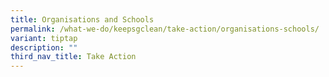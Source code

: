 ```yaml
---
title: Organisations and Schools
permalink: /what-we-do/keepsgclean/take-action/organisations-schools/
variant: tiptap
description: ""
third_nav_title: Take Action
---
```

